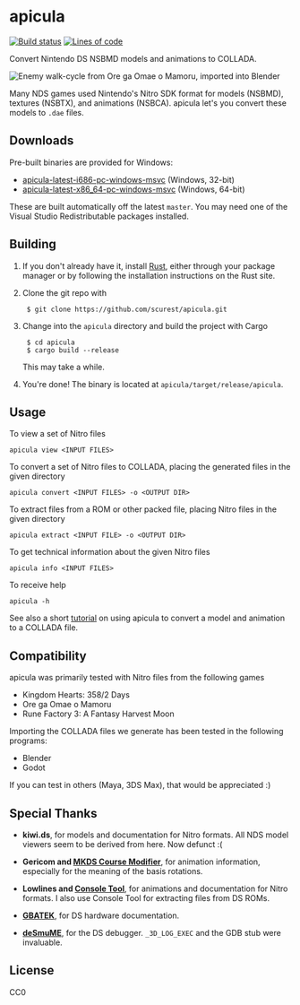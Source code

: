 # apicula

[![Build status](https://ci.appveyor.com/api/projects/status/bavh9qh25mbta41x?svg=true)](https://ci.appveyor.com/project/scurest/apicula)
[![Lines of code](https://tokei.rs/b1/github/scurest/apicula)](https://github.com/Aaronepower/tokei)

Convert Nintendo DS NSBMD models and animations to COLLADA.

![Enemy walk-cycle from Ore ga Omae o Mamoru, imported into Blender](http://scurest.github.io/apicula/e07BWalk.gif)

Many NDS games used Nintendo's Nitro SDK format for models (NSBMD), textures (NSBTX), and
animations (NSBCA). apicula let's you convert these models to `.dae` files.

## Downloads

Pre-built binaries are provided for Windows:

* [apicula-latest-i686-pc-windows-msvc](https://s3.amazonaws.com/apicula/apicula-latest-i686-pc-windows-msvc.zip) (Windows, 32-bit)
* [apicula-latest-x86_64-pc-windows-msvc](https://s3.amazonaws.com/apicula/apicula-latest-x86_64-pc-windows-msvc.zip) (Windows, 64-bit)

These are built automatically off the latest `master`. You may need one of the Visual Studio
Redistributable packages installed.

## Building

1. If you don't already have it, install [Rust](https://www.rust-lang.org/), either through
your package manager or by following the installation instructions on the Rust site.

2. Clone the git repo with

        $ git clone https://github.com/scurest/apicula.git

3. Change into the `apicula` directory and build the project with Cargo

        $ cd apicula
        $ cargo build --release

    This may take a while.

4. You're done! The binary is located at `apicula/target/release/apicula`.

## Usage

To view a set of Nitro files

    apicula view <INPUT FILES>

To convert a set of Nitro files to COLLADA, placing the generated files in the given directory

    apicula convert <INPUT FILES> -o <OUTPUT DIR>

To extract files from a ROM or other packed file, placing Nitro files in the given directory

    apicula extract <INPUT FILE> -o <OUTPUT DIR>

To get technical information about the given Nitro files

    apicula info <INPUT FILES>

To receive help

    apicula -h

See also a short [tutorial](https://github.com/scurest/apicula/wiki/TUTORIAL) on using apicula
to convert a model and animation to a COLLADA file.

## Compatibility

apicula was primarily tested with Nitro files from the following games

* Kingdom Hearts: 358/2 Days
* Ore ga Omae o Mamoru
* Rune Factory 3: A Fantasy Harvest Moon

Importing the COLLADA files we generate has been tested in the following programs:

* Blender
* Godot

If you can test in others (Maya, 3DS Max), that would be appreciated :)

## Special Thanks

* **kiwi.ds**, for models and documentation for Nitro formats. All NDS model viewers seem to be
  derived from here. Now defunct :(

* **Gericom and [MKDS Course Modifier](https://gbatemp.net/threads/mkds-course-modifier.299444/)**,
  for animation information, especially for the meaning of the basis rotations.

* **Lowlines and [Console Tool](http://llref.emutalk.net/projects/ctool/)**, for animations and
  documentation for Nitro formats. I also use Console Tool for extracting files from DS ROMs.

* **[GBATEK](http://problemkaputt.de/gbatek.htm#ds3dvideo)**, for DS hardware documentation.

* **[deSmuME](http://desmume.org/)**, for the DS debugger. `_3D_LOG_EXEC` and the GDB stub were
  invaluable.

## License

CC0 
